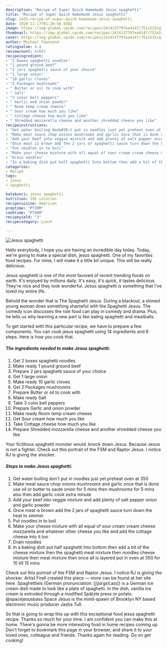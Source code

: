 ```yaml
---
description: "Recipe of Super Quick Homemade Jesus spaghetti"
title: "Recipe of Super Quick Homemade Jesus spaghetti"
slug: 2425-recipe-of-super-quick-homemade-jesus-spaghetti
date: 2020-11-17T01:20:56.938Z
image: https://img-global.cpcdn.com/recipes/2414137797ea4147/751x532cq70/jesus-spaghetti-recipe-main-photo.jpg
thumbnail: https://img-global.cpcdn.com/recipes/2414137797ea4147/751x532cq70/jesus-spaghetti-recipe-main-photo.jpg
cover: https://img-global.cpcdn.com/recipes/2414137797ea4147/751x532cq70/jesus-spaghetti-recipe-main-photo.jpg
author: Michael Townsend
ratingvalue: 4.4
reviewcount: 41667
recipeingredient:
- "2 boxes spaghetti noodles"
- "1 pound ground beef"
- "2 jars spaghetti sauce of your choice"
- "1 large onion"
- "10 garlic cloves"
- "2 Packages mushrooms"
- " Butter or oil to cook with"
- " Salt"
- "3 color bell peppers"
- " Garlic and onion powder"
- " Room temp cream cheese"
- " Sour cream how much you like"
- " Cottage cheese how much you like"
- " Shredded mozzarella cheese and another shredded cheese you like"
recipeinstructions:
- "Get water boiling don&#39;t put in noodles just yet preheat oven at 350"
- "Make meat sauce chop onions mushrooms and garlic once that is done use oil or butter to saute onion for 5 mins then mushrooms for 5 mins also then add garlic cook extra minute"
- "Add your beef into veggie mixture and add plenty of salt pepper onion and garlic powder"
- "Once meat is brown add the 2 jars of spaghetti sauce turn down the heat to simmer"
- "Put noodles in to boil"
- "Make your cheese mixture with all equal of sour cream cream cheese mozzarella and whatever other cheese you like and add the cottage cheese into it too"
- "Drain noodles"
- "In a baking dish put half spaghetti Into bottom then add a bit of the cheese mixture then the spaghetti meat mixture then noodles cheese mixture then meat mixture then once all is layered put in oven at 350 for 10 till 15 mins"
categories:
- Recipe
tags:
- jesus
- spaghetti

katakunci: jesus spaghetti 
nutrition: 291 calories
recipecuisine: American
preptime: "PT39M"
cooktime: "PT46M"
recipeyield: "3"
recipecategory: Lunch

---
```



![Jesus spaghetti](https://img-global.cpcdn.com/recipes/2414137797ea4147/751x532cq70/jesus-spaghetti-recipe-main-photo.jpg)

Hello everybody, I hope you are having an incredible day today. Today, we're going to make a special dish, jesus spaghetti. One of my favorites food recipes. For mine, I will make it a little bit unique. This will be really delicious.

Jesus spaghetti is one of the most favored of recent trending foods on earth. It's enjoyed by millions daily. It's easy, it's quick, it tastes delicious. They're nice and they look wonderful. Jesus spaghetti is something that I've loved my entire life.

Behold the wonder that is The Spaghetti Jesus. During a blackout, a stoned young woman does something shameful with the Spaghetti Jesus. The comedy icon discusses the role food can play in comedy and drama. Plus, he tells us why learning a new part is like eating spaghetti and meatballs.


To get started with this particular recipe, we have to prepare a few components. You can cook jesus spaghetti using 14 ingredients and 8 steps. Here is how you cook that.

<!--inarticleads1-->

##### The ingredients needed to make Jesus spaghetti:

1. Get 2 boxes spaghetti noodles
1. Make ready 1 pound ground beef
1. Prepare 2 jars spaghetti sauce of your choice
1. Get 1 large onion
1. Make ready 10 garlic cloves
1. Get 2 Packages mushrooms
1. Prepare  Butter or oil to cook with
1. Make ready  Salt
1. Take 3 color bell peppers
1. Prepare  Garlic and onion powder
1. Make ready  Room temp cream cheese
1. Get  Sour cream how much you like
1. Take  Cottage cheese how much you like
1. Prepare  Shredded mozzarella cheese and another shredded cheese you like


Your fictitious spaghetti monster would. knock down Jesus. Because Jesus is not a fighter. Check out this portrait of the FSM and Raptor Jesus. I notice RJ is giving the shocker. 

<!--inarticleads2-->

##### Steps to make Jesus spaghetti:

1. Get water boiling don&#39;t put in noodles just yet preheat oven at 350
1. Make meat sauce chop onions mushrooms and garlic once that is done use oil or butter to saute onion for 5 mins then mushrooms for 5 mins also then add garlic cook extra minute
1. Add your beef into veggie mixture and add plenty of salt pepper onion and garlic powder
1. Once meat is brown add the 2 jars of spaghetti sauce turn down the heat to simmer
1. Put noodles in to boil
1. Make your cheese mixture with all equal of sour cream cream cheese mozzarella and whatever other cheese you like and add the cottage cheese into it too
1. Drain noodles
1. In a baking dish put half spaghetti Into bottom then add a bit of the cheese mixture then the spaghetti meat mixture then noodles cheese mixture then meat mixture then once all is layered put in oven at 350 for 10 till 15 mins


Check out this portrait of the FSM and Raptor Jesus. I notice RJ is giving the shocker. Artist Firell created this piece — more can be found at her site here. Spaghettieis (German pronunciation: [ʃpaˈɡɛtiˌaɪs]) is a German ice cream dish made to look like a plate of spaghetti. In the dish, vanilla ice cream is extruded through a modified Spätzle press or potato. @spacejesusbass Space Jesus is the mind-spawn of Brooklyn NY based electronic music producer Jasha Tull. 

So that is going to wrap this up with this exceptional food jesus spaghetti recipe. Thanks so much for your time. I am confident you can make this at home. There's gonna be more interesting food in home recipes coming up. Don't forget to bookmark this page in your browser, and share it to your loved ones, colleague and friends. Thanks again for reading. Go on get cooking!
